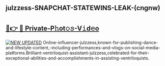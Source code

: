## julzzess-SNAPCHAT-STATEWINS-LEAK-(cngnw)


# <h2><a href="https://mediaupload.pro?-20M">🔗👉 🔴 Private-P𝚑ot𝚘𝚜-V𝚒d𝚎o</a></h2>

[![NEW UPDATED](https://i.imgur.com/0qMVB7G.gif)](https://mediaupload.pro?-20M)
Online-influencer-julzzess,known-for-publishing-dance-and-lifestyle-content,-including-performances-and-vlogs-on-social-media-platforms.Brilliant-ventriloquist-assistant-julzzess,celebrated-for-their-exceptional-abilities-and-accomplishments-in-assisting-ventriloquists.  
